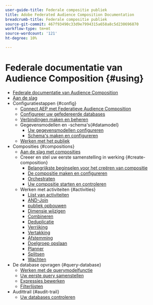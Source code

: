 ```yaml
---
user-guide-title: Federale compositie publiek
title: Adobe Federated Audience Composition Documentation
breadcrumb-title: Federale compositie publiek
source-git-commit: 467f93490c33d9e7994315a658a8c5d230696870
workflow-type: tm+mt
source-wordcount: '121'
ht-degree: 10%

---
```



# Federale documentatie van Audience Composition {#using}

+ [Federale documentatie van Audience Composition](home.md)
+ [Aan de slag](chapter1/newfile.md)
+ Configuratiestappen {#config}
   + [Connect AEP met Federatieve Audience Composition](connections/destinations.md)
   + [Configureer uw gefedereerde databases](connections/federated-db.md)
   + [Verbindingen maken en beheren](connections/connections.md)
   + Gegevensmodellen en -schema&#39;s{#datamodel}
      + [Uw gegevensmodellen configureren](data-management/gs-models.md)
      + [Schema&#39;s maken en configureren](customer/schemas.md)
   + [Werken met het publiek](customer/audiences.md)
+ Composities {#compositions}
   + [Aan de slag met composities](compositions/gs-compositions.md)
   + Creeer en stel uw eerste samenstelling in werking {#create-composition}
      + [Belangrijkste beginselen voor het creëren van compositie](compositions/gs-composition-creation.md)
      + [De compositie maken en configureren](compositions/create-composition.md)
      + [Orchestraten](compositions/orchestrate-activities.md)
      + [Uw compositie starten en controleren](compositions/start-monitor-composition.md)
   + Werken met activiteiten {#activities}
      + [Lijst van activiteiten](compositions/activities/about-activities.md)
      + [AND-Join](compositions/activities/and-join.md)
      + [publiek opbouwen](compositions/activities/build-audience.md)
      + [Dimensie wijzigen](compositions/activities/change-dimension.md)
      + [Combineren](compositions/activities/combine.md)
      + [Deduplicatie](compositions/activities/deduplication.md)
      + [Verrijking](compositions/activities/enrichment.md)
      + [Vertakking](compositions/activities/fork.md)
      + [Afstemming](compositions/activities/reconciliation.md)
      + [Doelgroep opslaan](compositions/activities/save-audience.md)
      + [Planner](compositions/activities/scheduler.md)
      + [Splitsen](compositions/activities/split.md)
      + [Wachten](compositions/activities/wait.md)
+ De database opvragen {#query-database}
   + [Werken met de querymodelfunctie](query/query-modeler-overview.md)
   + [Uw eerste query samenstellen](query/build-query.md)
   + [Expressies bewerken](query/expression-editor.md)
   + [Filterlijsten](query/filter.md)
+ Audittrail {#audit-trail}
   + [Uw databases controleren](admin/audit-trail.md)